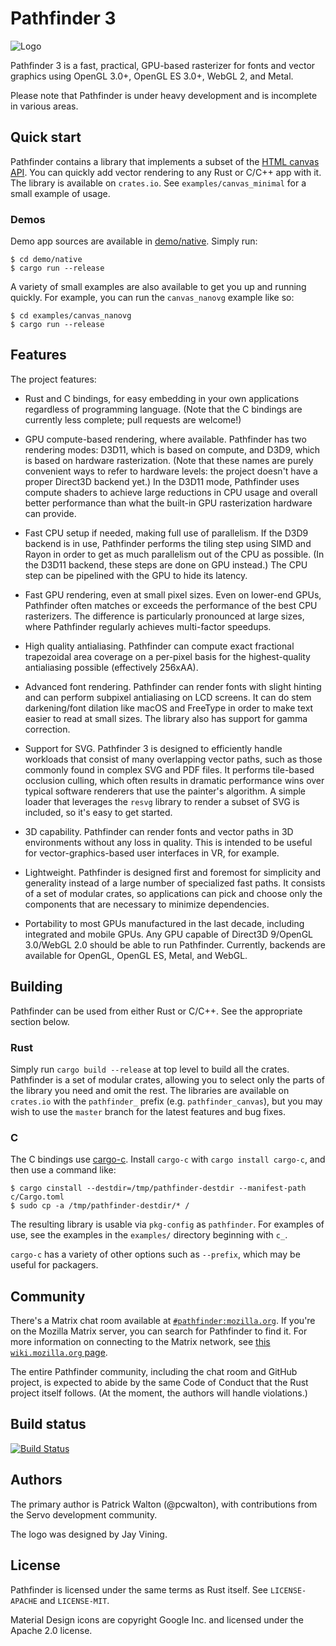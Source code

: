 # Pathfinder 3

![Logo](https://github.com/servo/pathfinder/raw/master/resources/textures/pathfinder-logo.png)

Pathfinder 3 is a fast, practical, GPU-based rasterizer for fonts and vector graphics using OpenGL
3.0+, OpenGL ES 3.0+, WebGL 2, and Metal.

Please note that Pathfinder is under heavy development and is incomplete in various areas.

## Quick start

Pathfinder contains a library that implements a subset of the
[HTML canvas API](https://developer.mozilla.org/en-US/docs/Web/API/Canvas_API). You can quickly add
vector rendering to any Rust or C/C++ app with it. The library is available on `crates.io`. See
`examples/canvas_minimal` for a small example of usage.

### Demos

Demo app sources are available in
[demo/native](https://github.com/servo/pathfinder/tree/master/demo/native). Simply run:

    $ cd demo/native
    $ cargo run --release

A variety of small examples are also available to get you up and running quickly. For example, you
can run the `canvas_nanovg` example like so:

    $ cd examples/canvas_nanovg
    $ cargo run --release

## Features

The project features:

* Rust and C bindings, for easy embedding in your own applications regardless of programming
  language. (Note that the C bindings are currently less complete; pull requests are welcome!)

* GPU compute-based rendering, where available. Pathfinder has two rendering modes: D3D11, which is
  based on compute, and D3D9, which is based on hardware rasterization. (Note that these names are
  purely convenient ways to refer to hardware levels: the project doesn't have a proper Direct3D
  backend yet.) In the D3D11 mode, Pathfinder uses compute shaders to achieve large reductions in
  CPU usage and overall better performance than what the built-in GPU rasterization hardware can
  provide.

* Fast CPU setup if needed, making full use of parallelism. If the D3D9 backend is in use,
  Pathfinder performs the tiling step using SIMD and Rayon in order to get as much parallelism out
  of the CPU as possible. (In the D3D11 backend, these steps are done on GPU instead.) The CPU step
  can be pipelined with the GPU to hide its latency.

* Fast GPU rendering, even at small pixel sizes. Even on lower-end GPUs, Pathfinder often matches
  or exceeds the performance of the best CPU rasterizers. The difference is particularly pronounced
  at large sizes, where Pathfinder regularly achieves multi-factor speedups.

* High quality antialiasing. Pathfinder can compute exact fractional trapezoidal area coverage on a
  per-pixel basis for the highest-quality antialiasing possible (effectively 256xAA).

* Advanced font rendering. Pathfinder can render fonts with slight hinting and can perform subpixel
  antialiasing on LCD screens. It can do stem darkening/font dilation like macOS and FreeType in
  order to make text easier to read at small sizes. The library also has support for gamma
  correction.

* Support for SVG. Pathfinder 3 is designed to efficiently handle workloads that consist of many
  overlapping vector paths, such as those commonly found in complex SVG and PDF files. It performs
  tile-based occlusion culling, which often results in dramatic performance wins over typical
  software renderers that use the painter's algorithm. A simple loader that leverages the `resvg`
  library to render a subset of SVG is included, so it's easy to get started.

* 3D capability. Pathfinder can render fonts and vector paths in 3D environments without any loss
  in quality. This is intended to be useful for vector-graphics-based user interfaces in VR, for
  example.

* Lightweight. Pathfinder is designed first and foremost for simplicity and generality instead of
  a large number of specialized fast paths. It consists of a set of modular crates, so applications can pick and choose only the components that are necessary to minimize dependencies.

* Portability to most GPUs manufactured in the last decade, including integrated and mobile GPUs.
  Any GPU capable of Direct3D 9/OpenGL 3.0/WebGL 2.0 should be able to run Pathfinder. Currently,
  backends are available for OpenGL, OpenGL ES, Metal, and WebGL.

## Building

Pathfinder can be used from either Rust or C/C++. See the appropriate section below.

### Rust

Simply run `cargo build --release` at top level to build all the crates. Pathfinder is a set of
modular crates, allowing you to select only the parts of the library you need and omit the rest.
The libraries are available on `crates.io` with the `pathfinder_` prefix (e.g.
`pathfinder_canvas`), but you may wish to use the `master` branch for the latest features and bug
fixes.

### C

The C bindings use [cargo-c](https://github.com/lu-zero/cargo-c). Install `cargo-c` with
`cargo install cargo-c`, and then use a command like:

    $ cargo cinstall --destdir=/tmp/pathfinder-destdir --manifest-path c/Cargo.toml
    $ sudo cp -a /tmp/pathfinder-destdir/* /

The resulting library is usable via `pkg-config` as `pathfinder`. For examples of use, see the
examples in the `examples/` directory beginning with `c_`.

`cargo-c` has a variety of other options such as `--prefix`, which may be useful for packagers.

## Community

There's a Matrix chat room available at
[`#pathfinder:mozilla.org`](https://matrix.to/#/!XiDASQfNTTMrJbXHTw:mozilla.org?via=mozilla.org).
If you're on the Mozilla Matrix server, you can search for Pathfinder to find it. For more
information on connecting to the Matrix network, see
[this `wiki.mozilla.org` page](https://wiki.mozilla.org/Matrix).

The entire Pathfinder community, including the chat room and GitHub project, is expected to abide
by the same Code of Conduct that the Rust project itself follows. (At the moment, the authors will
handle violations.)

## Build status

[![Build Status](https://travis-ci.org/servo/pathfinder.svg?branch=master)](https://travis-ci.org/servo/pathfinder)

## Authors

The primary author is Patrick Walton (@pcwalton), with contributions from the Servo development
community.

The logo was designed by Jay Vining.

## License

Pathfinder is licensed under the same terms as Rust itself. See `LICENSE-APACHE` and `LICENSE-MIT`.

Material Design icons are copyright Google Inc. and licensed under the Apache 2.0 license.

